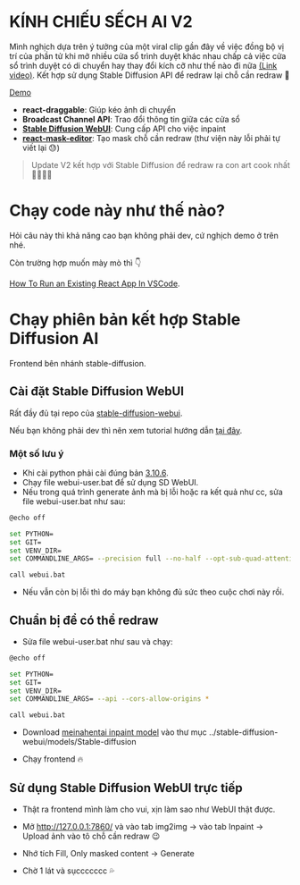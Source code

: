 # KÍNH CHIẾU SẾCH AI V2

Mình nghịch dựa trên ý tưởng của một viral clip gần đây về việc đồng bộ vị trí của phần tử khi mở nhiều cửa sổ trình duyệt khác nhau chấp cả việc cửa sổ trình duyệt có di chuyển hay thay đổi kích cỡ như thế nào đi nữa [(Link video)](https://twitter.com/_nonfigurativ_). Kết hợp sử dụng Stable Diffusion API để redraw lại chỗ cần redraw 🤤

[Demo](https://zennomi.github.io/Seg-Mirror/)

- **react-draggable**: Giúp kéo ảnh di chuyển
- **Broadcast Channel API**: Trao đổi thông tin giữa các cửa sổ
- **[Stable Diffusion WebUI](https://github.com/AUTOMATIC1111/stable-diffusion-webui)**: Cung cấp API cho việc inpaint
- **[react-mask-editor](https://github.com/la-voliere/react-mask-editor)**: Tạo mask chỗ cần redraw (thư viện này lỗi phải tự viết lại 😓)

> Update V2 kết hợp với Stable Diffusion để redraw ra con art cook nhất 🧑‍🍳🔥🔥

# Chạy code này như thế nào?

Hỏi câu này thì khả năng cao bạn không phải dev, cứ nghịch demo ở trên nhé.

Còn trường hợp muốn mày mò thì 👇

[How To Run an Existing React App In VSCode](https://www.youtube.com/watch?v=rUdOf63M_WA&ab_channel=GhostTogether).

# Chạy phiên bản kết hợp Stable Diffusion AI
Frontend bên nhánh stable-diffusion. 


## Cài đặt Stable Diffusion WebUI

Rất đầy đủ tại repo của [stable-diffusion-webui](https://github.com/AUTOMATIC1111/stable-diffusion-webui#installation-and-running).

Nếu bạn không phải dev thì nên xem tutorial hướng dẫn [tại đây](https://www.youtube.com/watch?v=14W__bxStMc&ab_channel=FrankTheTank).

### Một số lưu ý

- Khi cài python phải cài đúng bản [3.10.6](https://www.python.org/downloads/release/python-3106/).
- Chạy file webui-user.bat để sử dụng SD WebUI.
- Nếu trong quá trình generate ảnh mà bị lỗi hoặc ra kết quả như cc, sửa file webui-user.bat như sau:

```bash
@echo off

set PYTHON=
set GIT=
set VENV_DIR=
set COMMANDLINE_ARGS= --precision full --no-half --opt-sub-quad-attention --lowvram --disable-nan-check

call webui.bat
```
- Nếu vẫn còn bị lỗi thì do máy bạn không đủ sức theo cuộc chơi này rồi.

## Chuẩn bị để có thể redraw

- Sửa file webui-user.bat như sau và chạy:
```bash
@echo off

set PYTHON=
set GIT=
set VENV_DIR=
set COMMANDLINE_ARGS= --api --cors-allow-origins *

call webui.bat
```

- Download [meinahentai inpaint model](https://civitai.com/models/12606?modelVersionId=119992) vào thư mục ../stable-diffusion-webui/models/Stable-diffusion

- Chạy frontend 🔥

## Sử dụng Stable Diffusion WebUI trực tiếp

- Thật ra frontend mình làm cho vui, xịn làm sao như WebUI thật được.

- Mở http://127.0.0.1:7860/ và vào tab img2img -> vào tab Inpaint -> Upload ảnh vào tô chỗ cần redraw 😉

- Nhớ tích Fill, Only masked content -> Generate

- Chờ 1 lát và sụccccccc 💦